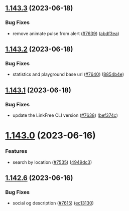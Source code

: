 ## [1.143.3](https://github.com/EddieHubCommunity/LinkFree/compare/v1.143.2...v1.143.3) (2023-06-18)


### Bug Fixes

* remove animate pulse from alert ([#7639](https://github.com/EddieHubCommunity/LinkFree/issues/7639)) ([abdf3ea](https://github.com/EddieHubCommunity/LinkFree/commit/abdf3ea3f8fd2767021f2e82f6c641a69f498c9f))



## [1.143.2](https://github.com/EddieHubCommunity/LinkFree/compare/v1.143.1...v1.143.2) (2023-06-18)


### Bug Fixes

*  statistics and playground base url ([#7640](https://github.com/EddieHubCommunity/LinkFree/issues/7640)) ([8854b4e](https://github.com/EddieHubCommunity/LinkFree/commit/8854b4e491ec70010b2a4517af857abb4cc10b28))



## [1.143.1](https://github.com/EddieHubCommunity/LinkFree/compare/v1.143.0...v1.143.1) (2023-06-18)


### Bug Fixes

* update the LinkFree CLI version ([#7638](https://github.com/EddieHubCommunity/LinkFree/issues/7638)) ([bef374c](https://github.com/EddieHubCommunity/LinkFree/commit/bef374c6dbe8c7ae24b46546aead73ee1faa3ae1))



# [1.143.0](https://github.com/EddieHubCommunity/LinkFree/compare/v1.142.6...v1.143.0) (2023-06-16)


### Features

* search by location ([#7535](https://github.com/EddieHubCommunity/LinkFree/issues/7535)) ([4949dc3](https://github.com/EddieHubCommunity/LinkFree/commit/4949dc395d9c15ce18e67c0310012fee4a17304c))



## [1.142.6](https://github.com/EddieHubCommunity/LinkFree/compare/v1.142.5...v1.142.6) (2023-06-16)


### Bug Fixes

* social og description ([#7615](https://github.com/EddieHubCommunity/LinkFree/issues/7615)) ([ec13130](https://github.com/EddieHubCommunity/LinkFree/commit/ec131305fda66ee6b02c789239e7e18c2cf27ccb))



